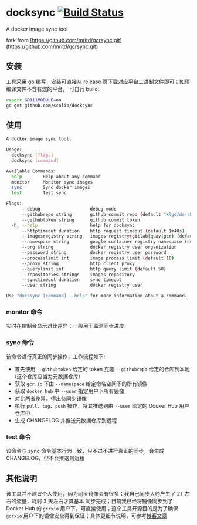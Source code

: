 # docksync [![Build Status](https://travis-ci.org/ScoLib/docksync.svg?branch=master)](https://travis-ci.org/ScoLib/docksync)

A docker image sync tool

fork from [https://github.com/mritd/gcrsync.git](https://github.com/mritd/gcrsync.git)
## 安装

工具采用 go 编写，安装可直接从 release 页下载对应平台二进制文件即可；如预编译文件不含有您的平台，
可自行 build:

```bash
export GO111MODULE=on
go get github.com/scolib/docksync
```

## 使用

```bash
A docker image sync tool.

Usage:
  docksync [flags]
  docksync [command]

Available Commands:
  help        Help about any command
  monitor     Monitor sync images
  sync        Sync docker images
  test        Test sync

Flags:
      --debug                   debug mode
      --githubrepo string       github commit repo (default "klgd/ds-changelog")
      --githubtoken string      github commit token
  -h, --help                    help for docksync
      --httptimeout duration    http request timeout (default 1m40s)
      --imagesregistry string   images registry(gitlab|quay|gcr) (default "gitlab")
      --namespace string        google container registry namespace (default "google-containers")
      --org string              docker registry user organization
      --password string         docker registry user password
      --processlimit int        image process limit (default 10)
      --proxy string            http client proxy
      --querylimit int          http query limit (default 50)
      --repositories strings    images repository
      --synctimeout duration    sync timeout
      --user string             docker registry user

Use "docksync [command] --help" for more information about a command.
```

### monitor 命令

实时在控制台显示对比差异；一般用于监测同步进度

### sync 命令

该命令进行真正的同步操作，工作流程如下:

- 首先使用 `--githubtoken` 给定的 token 克隆 `--githubrepo` 给定的仓库到本地(这个仓库应当为元数据仓库)
- 获取 `gcr.io` 下由 `--namespace` 给定命名空间下的所有镜像
- 获取 `docker hub` 中 `--user` 指定用户下所有镜像
- 对比两者差异，得出待同步镜像
- 执行 `pull`、`tag`、`push` 操作，将其推送到由 `--user` 给定的 Docker Hub 用户仓库中
- 生成 CHANGELOG 并推送元数据仓库到远程

### test 命令

该命令与 sync 命令基本行为一致，只不过不进行真正的同步，会生成 CHANGELOG，但不会推送到远程

## 其他说明

该工具并不建议个人使用，因为同步镜像会有很多；我自己同步大约产生了 2T 左右的流量，耗时 3 天左右才算基本
同步完成；目前我已经将镜像同步到了 Docker Hub 的 `gcrxio` 用户下，可直接使用；这个工具开源目的是为了确保
`gcrxio` 用户下的镜像安全得到保证；具体更细节说明，可参考[博客文章](https://mritd.me/2018/09/17/google-container-registry-sync/)
